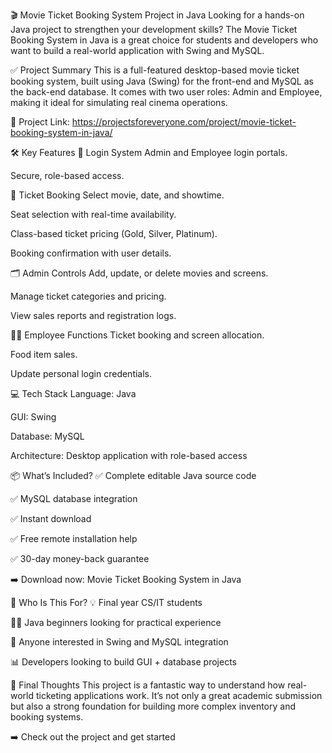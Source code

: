 🎬 Movie Ticket Booking System Project in Java
Looking for a hands-on Java project to strengthen your development skills? The Movie Ticket Booking System in Java is a great choice for students and developers who want to build a real-world application with Swing and MySQL.

✅ Project Summary
This is a full-featured desktop-based movie ticket booking system, built using Java (Swing) for the front-end and MySQL as the back-end database. It comes with two user roles: Admin and Employee, making it ideal for simulating real cinema operations.

🔗 Project Link: https://projectsforeveryone.com/project/movie-ticket-booking-system-in-java/

🛠 Key Features
🔐 Login System
Admin and Employee login portals.

Secure, role-based access.

🎫 Ticket Booking
Select movie, date, and showtime.

Seat selection with real-time availability.

Class-based ticket pricing (Gold, Silver, Platinum).

Booking confirmation with user details.

🗂 Admin Controls
Add, update, or delete movies and screens.

Manage ticket categories and pricing.

View sales reports and registration logs.

👨‍💼 Employee Functions
Ticket booking and screen allocation.

Food item sales.

Update personal login credentials.

💻 Tech Stack
Language: Java

GUI: Swing

Database: MySQL

Architecture: Desktop application with role-based access

📦 What’s Included?
✅ Complete editable Java source code

✅ MySQL database integration

✅ Instant download

✅ Free remote installation help

✅ 30-day money-back guarantee

➡️ Download now: Movie Ticket Booking System in Java

🎯 Who Is This For?
💡 Final year CS/IT students

👨‍💻 Java beginners looking for practical experience

🧪 Anyone interested in Swing and MySQL integration

📊 Developers looking to build GUI + database projects

📌 Final Thoughts
This project is a fantastic way to understand how real-world ticketing applications work. It’s not only a great academic submission but also a strong foundation for building more complex inventory and booking systems.

➡️ Check out the project and get started

